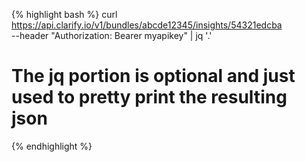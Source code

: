 {% highlight bash %}
curl https://api.clarify.io/v1/bundles/abcde12345/insights/54321edcba \
    --header "Authorization: Bearer myapikey"  | jq '.'
# The jq portion is optional and just used to pretty print the resulting json
{% endhighlight %}